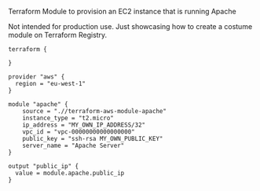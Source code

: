 Terraform Module to provision an EC2 instance that is running Apache

Not intended for production use. Just showcasing how to create a costume module on Terraform Registry.

```hcl
terraform {

}

provider "aws" {
  region = "eu-west-1"
}

module "apache" {
    source = ".//terraform-aws-module-apache"
    instance_type = "t2.micro"
    ip_address = "MY_OWN_IP_ADDRESS/32"
    vpc_id = "vpc-00000000000000000"
    public_key = "ssh-rsa MY_OWN_PUBLIC_KEY"
    server_name = "Apache Server"
}

output "public_ip" {
  value = module.apache.public_ip
}
```